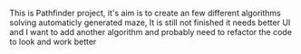 This is Pathfinder project, it's aim is to create an few different algorithms solving automaticly generated maze, It is still not finished it needs better UI and I want to add another algorithm and probably need to refactor the code to look and work better